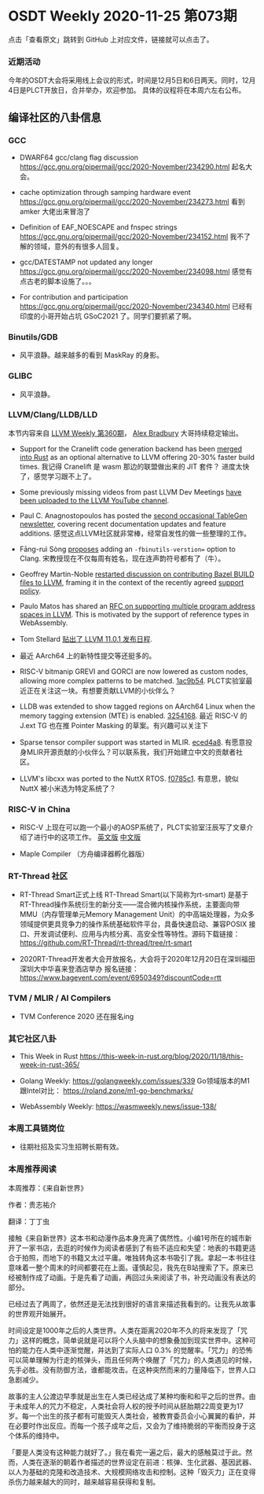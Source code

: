 # OSDT Weekly 2020-11-25 第073期

点击「查看原文」跳转到 GitHub 上对应文件，链接就可以点击了。

### 近期活动

今年的OSDT大会将采用线上会议的形式，时间是12月5日和6日两天。同时，12月4日是PLCT开放日，合并举办，欢迎参加。
具体的议程将在本周六左右公布。

## 编译社区的八卦信息

### GCC

- DWARF64 gcc/clang flag discussion
  https://gcc.gnu.org/pipermail/gcc/2020-November/234290.html
  起名大会。

- cache optimization through samping hardware event
  https://gcc.gnu.org/pipermail/gcc/2020-November/234273.html
  看到 amker 大佬出来冒泡了

- Definition of EAF_NOESCAPE and fnspec strings
  https://gcc.gnu.org/pipermail/gcc/2020-November/234152.html
  我不了解的领域，意外的有很多人回复。

- gcc/DATESTAMP not updated any longer
  https://gcc.gnu.org/pipermail/gcc/2020-November/234098.html
  感觉有点古老的脚本设施了。。。

- For contribution and participation
  https://gcc.gnu.org/pipermail/gcc/2020-November/234340.html
  已经有印度的小哥开始占坑 GSoC2021 了。同学们要抓紧了啊。

### Binutils/GDB

- 风平浪静。越来越多的看到 MaskRay 的身影。

### GLIBC

- 风平浪静。

### LLVM/Clang/LLDB/LLD

本节内容来自 [LLVM Weekly 第360期](http://llvmweekly.org/issue/360)，
[Alex Bradbury](https://www.linkedin.com/in/alex-bradbury/) 大哥持续稳定输出。

* Support for the Cranelift code generation backend has been [merged into Rust](https://github.com/rust-lang/rust/pull/77975) as an optional alternative to LLVM offering 20-30% faster build times.
  我记得 Cranelift 是 wasm 那边的联盟做出来的 JIT 套件？
  进度太快了，感觉学习跟不上了。

* Some previously missing videos from past LLVM Dev Meetings [have been uploaded to the LLVM YouTube channel](https://www.youtube.com/c/LLVMPROJ/videos).

* Paul C. Anagnostopoulos has posted the [second occasional TableGen newsletter](http://lists.llvm.org/pipermail/llvm-dev/2020-November/146649.html), covering recent documentation updates and feature additions.
  感觉这点LLVM社区就非常棒，经常自发性的做一些整理的工作。

* Fāng-ruì Sòng [proposes](http://lists.llvm.org/pipermail/llvm-dev/2020-November/146676.html) adding an `-fbinutils-verstion=` option to Clang.
  宋教授现在不仅每周有姓名，现在连声韵符号都有了（牛）。

* Geoffrey Martin-Noble [restarted discussion on contributing Bazel BUILD
files to
LLVM](http://lists.llvm.org/pipermail/llvm-dev/2020-November/146670.html),
framing it in the context of the recently agreed [support
policy](http://llvm.org/docs/SupportPolicy.html).

* Paulo Matos has shared an [RFC on supporting multiple program address spaces
in LLVM](http://lists.llvm.org/pipermail/llvm-dev/2020-November/146723.html).
This is motivated by the support of reference types in WebAssembly.



* Tom Stellard [贴出了 LLVM 11.0.1 发布日程](http://lists.llvm.org/pipermail/llvm-dev/2020-November/146833.html).

* 最近 AArch64 上的新特性提交等还挺多的。

* RISC-V bitmanip GREVI and GORCI are now lowered as custom nodes, allowing more complex patterns to be matched.
  [1ac9b54](https://reviews.llvm.org/rG1ac9b548310).
  PLCT实验室最近正在关注这一块。有想要贡献LLVM的小伙伴么？

* LLDB was extended to show tagged regions on AArch64 Linux when the memory tagging extension (MTE) is enabled.
  [3254168](https://reviews.llvm.org/rG32541685b2a).
  最近 RISC-V 的 J.ext TG 也在推 Pointer Masking 的草案。有兴趣可以关注下

* Sparse tensor compiler support was started in MLIR.
  [eced4a8](https://reviews.llvm.org/rGeced4a8e6fe).
  有愿意投身MLIR开源贡献的小伙伴么？可以联系我，我们开始建立中文的贡献者社区。

* LLVM's libcxx was ported to the NuttX RTOS.
  [f0785c1](https://reviews.llvm.org/rGf0785c1f7ac).
  有意思，貌似 NuttX 被小米选为特定系统了？

### RISC-V in China

- RISC-V 上现在可以跑一个最小的AOSP系统了，PLCT实验室汪辰写了文章介绍了进行中的这项工作。
  [英文版](https://plctlab.github.io/aosp/create-a-minimal-android-system-for-riscv.html)
  [中文版](https://zhuanlan.zhihu.com/p/302870095)

- Maple Compiler （方舟编译器孵化器版）

### RT-Thread 社区

- RT-Thread Smart正式上线
  RT-Thread Smart(以下简称为rt-smart) 是基于RT-Thread操作系统衍生的新分支——混合微内核操作系统，主要面向带 MMU（内存管理单元Memory Management Unit）的中高端处理器，为众多领域提供更具竞争力的操作系统基础软件平台，具备快速启动、兼容POSIX 接口、开发调试便利、应用与内核分离、高安全性等特性。源码下载链接：
https://github.com/RT-Thread/rt-thread/tree/rt-smart

- 2020RT-Thread开发者大会开放报名，大会将于2020年12月20日在深圳福田深圳大中华喜来登酒店举办
报名链接：https://www.bagevent.com/event/6950349?discountCode=rtt

### TVM / MLIR / AI Compilers

- TVM Conference 2020 还在报名ing

### 其它社区八卦

- This Week in Rust
  https://this-week-in-rust.org/blog/2020/11/18/this-week-in-rust-365/

- Golang Weekly:
  https://golangweekly.com/issues/339
  Go领域版本的M1跟Intel对比：
  https://roland.zone/m1-go-benchmarks/

- WebAssembly Weekly:
  https://wasmweekly.news/issue-138/

### 本周工具链岗位

- 往期社招及实习生招聘长期有效。

### 本周推荐阅读

本周推荐：《来自新世界》

作者：贵志祐介

翻译：丁丁虫

接触《来自新世界》这本书和动漫作品本身充满了偶然性。小编1号所在的城市新开了一家书店，去逛的时候作为阅读者感到了有些不适应和失望：地表的书籍更适合于拍照，而地下的书籍又太过平庸。唯独转角这本书吸引了我。拿起一本书往往意味着一整个周末的时间都要花在上面。谨慎起见，我先在B站搜索了下。原来已经被制作成了动画。于是先看了动画，再回过头来阅读了书，补充动画没有表达的部分。

已经过去了两周了，依然还是无法找到很好的语言来描述我看到的。让我先从故事的世界观开始展开。

时间设定是1000年之后的人类世界。人类在距离2020年不久的将来发现了「咒力」这样的概念，简单说就是可以将个人头脑中的想象叠加到现实世界中。这种可怕的能力在人类中逐渐觉醒，并达到了实际人口 0.3% 的觉醒率。「咒力」的恐怖可以简单理解为行走的核弹头，而且任何两个唤醒了「咒力」的人类遇见的时候，先手必胜。没有防御方法，谁都能攻击。在这种突然而来的力量降临下，世界人口急剧减少。

故事的主人公渡边早季就是出生在人类已经达成了某种均衡和和平之后的世界。由于未成年人的咒力不稳定，人类社会将人权的授予时间从胚胎期22周变更为17岁。每一个出生的孩子都有可能毁灭人类社会，被教育委员会小心翼翼的看护，并在必要时作出反应。而每一个孩子成年之后，又会为了维持脆弱的平衡而投身于这个体系的维持中。

「要是人类没有这种能力就好了。」我在看完一遍之后，最大的感触莫过于此。然而，人类在逐渐的朝着作者描述的世界设定在前进：核弹、生化武器、基因武器、以人为基础的克隆和改造技术、大规模网络攻击和控制。这种「毁灭力」正在变得杀伤力越来越大的同时，越来越容易获得和复制。
